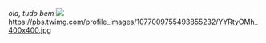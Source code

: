 *ola, tudo bem*
![](https://pbs.twimg.com/profile_images/1077009755493855232/YYRtyOMh_400x400.jpg)
https://pbs.twimg.com/profile_images/1077009755493855232/YYRtyOMh_400x400.jpg

